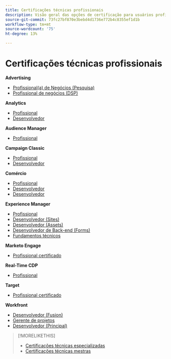 ```yaml
---
title: Certificações técnicas profissionais
description: Visão geral das opções de certificação para usuários profissionais
source-git-commit: 73fc27bf870e3bebd4d1736e772b4c8355ef1d1b
workflow-type: tm+mt
source-wordcount: '75'
ht-degree: 13%

---
```


# Certificações técnicas profissionais

**Advertising**

* [Profissional(a) de Negócios (Pesquisa)](/help/certifications/aac/aac-search-p-business.md) <!--AD0-E501-->
* [Profissional de negócios (DSP)](/help/certifications/aac/aac-dsp-p-business.md) <!--AD0-E502-->

**Analytics**

* [Profissional](/help/certifications/aa/aa-p-business.md) <!--AD0-E212-->
* [Desenvolvedor](/help/certifications/aa/aa-p-developer.md) <!--AD0-E213-->


**Audience Manager**

* [Profissional](/help/certifications/aam/aam-p-business.md) <!--AD0-E458-->

**Campaign Classic**

* [Profissional](/help/certifications/acc/acc-p-business.md) <!--AD0-E329-->
* [Desenvolvedor](/help/certifications/acc/acc-p-developer.md) <!--AD0-E331-->

**Comércio**

* [Profissional](/help/certifications/ac/ac-p-business.md) <!--AD0-E712-->
* [Desenvolvedor](/help/certifications/ac/ac-p-developer.md) <!--AD0-E717-->
* [Desenvolvedor](/help/certifications/ac/ac-p-fedeveloper.md) <!--AD0-E719-->

**Experience Manager**

* [Profissional](/help/certifications/aem/aem-p-business.md) <!--AD0-E126-->
* [Desenvolvedor (Sites)](/help/certifications/aem/aem-sites-p-developer.md) <!--AD0-E123-->
* [Desenvolvedor (Assets)](/help/certifications/aem/aem-assets-p-developer.md) <!--AD0-E129-->
* [Desenvolvedor de Back-end (Forms)](/help/certifications/aem/aem-forms-p-bedeveloper.md) <!--AD0-E127-->
* [Fundamentos técnicos](/help/certifications/aem/aem-p-foundations.md) <!--AD0-E132-->

**Marketo Engage**

* [Profissional certificado](/help/certifications/ame/ame-p.md) <!--AD0-E555-->

**Real-Time CDP**

* [Profissional](/help/certifications/rtcdp/rtcdp-p-business.md) <!--AD0-E602-->

**Target**

* [Profissional certificado](/help/certifications/at/at-p-business.md) <!--AD0-E408-->

**Workfront**

* [Desenvolvedor (Fusion)](/help/certifications/aw/aw-fusion-p-developer.md) <!--AD0-E902-->
* [Gerente de projetos](/help/certifications/aw/aw-p-project-manager.md) <!--AD0-E903-->
* [Desenvolvedor (Principal)](/help/certifications/aw/aw-core-p-developer.md) <!--AD0-E905-->

>[!MORELIKETHIS]
>
>* [Certificações técnicas especializadas](expert.md)
>* [Certificações técnicas mestras](master.md)
